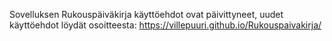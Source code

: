 
Sovelluksen Rukouspäiväkirja käyttöehdot ovat päivittyneet, uudet käyttöehdot löydät osoitteesta: https://villepuuri.github.io/Rukouspaivakirja/
